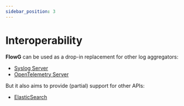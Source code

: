 ```yaml
---
sidebar_position: 3
---
```


# Interoperability

**FlowG** can be used as a drop-in replacement for other log aggregators:

 - [Syslog Server](../setup/syslog)
 - [OpenTelemetry Server](./receive-logs/traefik)

But it also aims to provide (partial) support for other APIs:

 - [ElasticSearch](./interoperability/elasticsearch)
